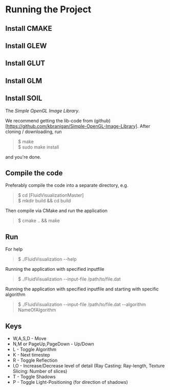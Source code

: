 # Running the Project

## Install CMAKE
## Install GLEW
## Install GLUT
## Install GLM
## Install SOIL

The *Simple OpenGL Image Library*. 

We recommend getting the lib-code from (github)[https://github.com/kbranigan/Simple-OpenGL-Image-Library].
After cloning / downloading, run

>$ make<br>
>$ sudo make install

and you're done.

## Compile the code

Preferably compile the code into a separate directory, e.g.

>$ cd [FluidVisualizationMaster]<br>
>$ mkdir build && cd build<br>

Then compile via CMake and run the application

>$ cmake .. && make

## Run

For help
>$ ./FluidVisualization --help

Running the application with specified inputfile
>$ ./FluidVisualization --input-file /path/to/file.dat

Running the application with specified inputfile and starting with specific algorithm
>$ ./FluidVisualization --input-file /path/to/file.dat --algorithm NameOfAlgorithm

## Keys

- W,A,S,D - Move
- N,M or PageUp,PageDown - Up/Down
- L - Toggle Algorithm
- K - Next timestep
- R - Toggle Reflection
- I,O - Increase/Decrease level of detail (Ray Casting: Ray-length, Texture Slicing: Number of slices)
- T - Toggle Shadows
- P - Toggle Light-Positioning (for direction of shadows)
